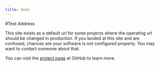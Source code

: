 ```yaml
---
title: Home
---
```


#Test Address

This site exists as a default url for some projects where the operating url should be changed in production. If you landed at this site and are confused, chances are your software is not configured properly. You may want to contact someone about that.

You can visit the [project page]({{site.github.repository_url}}) at GitHub to learn more.
